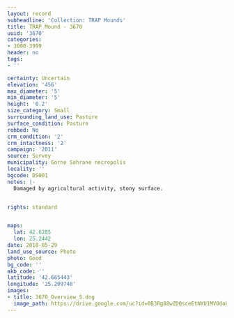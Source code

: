 ```yaml
---
layout: record
subheadline: 'Collection: TRAP Mounds'
title: TRAP Mound - 3670
uuid: '3670'
categories:
- 3000-3999
header: no
tags:
- ''

certainty: Uncertain
elevation: '456'
max_diameter: '5'
min_diameter: '5'
height: '0.2'
size_category: Small
surrounding_land_use: Pasture
surface_condition: Pasture
robbed: No
crm_condition: '2'
crm_intactness: '2'
campaign: '2011'
source: Survey
municipality: Gorno Sahrane necropolis
locality: ''
bgcode: DS001
notes: |-
  Damaged by agricultural activity, stony surface.


rights: standard


maps:
  lat: 42.6285
  lon: 25.2442
date: 2018-05-29
land_use_source: Photo
photo: Good
bg_code: ''
akb_code: ''
latitude: '42.665443'
longitude: '25.209748'
images:
- title: 3670_Overview_S.dng
  image_path: https://drive.google.com/uc?id=0B3Rg88wZDQsceEtNYU1MV0doUms
---
```

